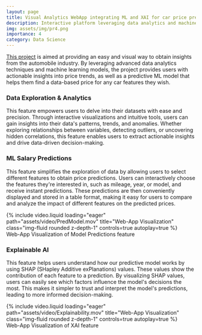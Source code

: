 ```yaml
---
layout: page
title: Visual Analytics WebApp integrating ML and XAI for car price predictions
description: Interactive platform leveraging data analytics and machine learning to predict car prices.
img: assets/img/pr4.png
importance: 4
category: Data Science
---
```


[This project](https://github.com/niicovila/Visual-Analytics-Web-App-with-ML-Integration) is aimed at providing an easy and visual way to obtain  insights from the automobile industry. By leveraging advanced data analytics techniques and machine learning models, the project provides users with actionable insights into price trends, as well as a predictive ML model that helps them find a data-based price for any car features they wish.

### Data Exploration & Analytics
This feature empowers users to delve into their datasets with ease and precision. Through interactive visualizations and intuitive tools, users can gain insights into their data's patterns, trends, and anomalies. Whether exploring relationships between variables, detecting outliers, or uncovering hidden correlations, this feature enables users to extract actionable insights and drive data-driven decision-making.



### ML Salary Predictions

This feature simplifies the exploration of data by allowing users to select different features to obtain price predictions. Users can interactively choose the features they're interested in, such as mileage, year, or model, and receive instant predictions. These predictions are then conveniently displayed and stored in a table format, making it easy for users to compare and analyze the impact of different features on the predicted prices.

<div class="row">
    <div class="col-sm mt-3 mt-md-0">
        {% include video.liquid loading="eager" path="assets/video/PredModel.mov" title="Web-App Visualization" class="img-fluid rounded z-depth-1" controls=true autoplay=true %}
    </div>
</div>
<div class="caption">
    Web-App Visualization of Model Predictions feature
</div>

### Explainable AI
This feature helps users understand how our predictive model works by using SHAP (SHapley Additive exPlanations) values. These values show the contribution of each feature to a prediction. By visualizing SHAP values, users can easily see which factors influence the model's decisions the most. This makes it simpler to trust and interpret the model's predictions, leading to more informed decision-making.

<div class="row">
    <div class="col-sm mt-3 mt-md-0">
        {% include video.liquid loading="eager" path="assets/video/Explainability.mov" title="Web-App Visualization" class="img-fluid rounded z-depth-1" controls=true autoplay=true %}
    </div>
</div>
<div class="caption">
    Web-App Visualization of XAI feature
</div>

